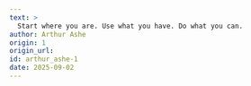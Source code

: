 ```yaml
---
text: >
  Start where you are. Use what you have. Do what you can.
author: Arthur Ashe
origin: 1
origin_url:
id: arthur_ashe-1
date: 2025-09-02 
---
```

